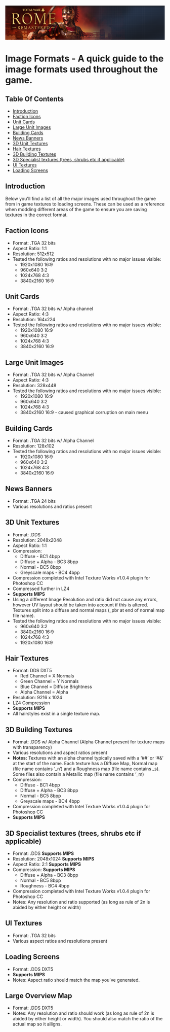 ![Workshop_header_template](/Workshop_header_template.png)
# Image Formats - A quick guide to the image formats used throughout the game.

## Table Of Contents

   * [Introduction](#introduction)
   * [Faction Icons](#faction-icons)
   * [Unit Cards](#unit-cards)
   * [Large Unit Images](#large-unit-images)
   * [Building Cards](#building-cards)
   * [News Banners](#news-banners)
   * [3D Unit Textures](#3d-unit-textures)
   * [Hair Textures](#hair-textures)
   * [3D Building Textures](#3d-building-textures)
   * [3D Specialist textures (trees, shrubs etc if applicable)](#3d-specialist-textures-trees-shrubs-etc-if-applicable)
   * [UI Textures](#ui-textures)
   * [Loading Screens](#loading-screens)
   
## Introduction

Below you'll find a list of all the major images used throughout the game from in game textures to loading screens. These can be used as a reference when modding different areas of the game to ensure you are saving textures in the correct format.


## Faction Icons

 * Format: .TGA 32 bits
 * Aspect Ratio: 1:1
 * Resolution: 512x512
 * Tested the following ratios and resolutions with no major issues visible:
   * 1920x1080 16:9
   * 960x640 3:2
   * 1024x768 4:3
   * 3840x2160 16:9

## Unit Cards

 * Format: .TGA 32 bits w/ Alpha channel
 * Aspect Ratio: 4:3
 * Resolution: 164x224
 * Tested the following ratios and resolutions with no major issues visible:
   * 1920x1080 16:9
   * 960x640 3:2
   * 1024x768 4:3
   * 3840x2160 16:9

## Large Unit Images

 * Format: .TGA 32 bits w/ Alpha Channel
 * Aspect Ratio: 4:3
 * Resolution: 328x448
 * Tested the following ratios and resolutions with no major issues visible:
   * 1920x1080 16:9
   * 960x640 3:2
   * 1024x768 4:3
   * 3840x2160 16:9 - caused graphical corruption on main menu

## Building Cards 

 * Format: .TGA 32 bits w/ Alpha Channel
 * Resolution: 128x102 
 * Tested the following ratios and resolutions with no major issues visible:
   * 1920x1080 16:9
   * 960x640 3:2
   * 1024x768 4:3
   * 3840x2160 16:9

## News Banners
 * Format: .TGA 24 bits
 * Various resolutions and ratios present

## 3D Unit Textures

 * Format: .DDS 
 * Resolution: 2048x2048
 * Aspect Ratio: 1:1
 * Compression:
   * Diffuse - BC1 4bpp
   * Diffuse + Alpha - BC3 8bpp
   * Normal - BC5 8bpp
   * Greyscale maps - BC4 4bpp
 * Compression completed with Intel Texture Works v1.0.4 plugin for Photoshop CC
 * Compressed further in LZ4
 * **Supports MIPS**
 * Using a different Image Resolution and ratio did not cause any errors, however UV layout should be taken into account if this is altered. Textures split into a diffuse and normal maps (_pbr at end of normal map file name).
 * Tested the following ratios and resolutions with no major issues visible:
   * 960x640 3:2
   * 3840x2160 16:9
   * 1024x768 4:3
   * 1920x1080 16:9

## Hair Textures

 * Format: DDS DXT5
   * Red Channel = X Normals
   * Green Channel = Y Normals
   * Blue Channel = Diffuse Brightness
   * Alpha Channel = Alpha 
 * Resolution: 9216 x 1024
 * LZ4 Compression
 * **Supports MIPS**
 * All hairstyles exist in a single texture map.

## 3D Building Textures

 * Format: .DDS w/ Alpha Channel (Alpha Channel present for texture maps with transparency)
 * Various resolutions and aspect ratios present
 * **Notes:** Textures with an alpha channel typically saved with a ‘##’ or ‘#&’ at the start of the name. Each texture has a Diffuse Map, Normal map (file name contains ‘_n’) and a Roughness map (file name contains _s). Some files also contain a Metallic map (file name contains ‘_m)
 * Compression:
   * Diffuse - BC1 4bpp
   * Diffuse + Alpha - BC3 8bpp
   * Normal - BC5 8bpp
   * Greyscale maps - BC4 4bpp
 * Compression completed with Intel Texture Works v1.0.4 plugin for Photoshop CC
 * **Supports MIPS**


## 3D Specialist textures (trees, shrubs etc if applicable)

 * Format: .DDS **Supports MIPS**
 * Resolution: 2048x1024 **Supports MIPS**
 * Aspect Ratio: 2:1 **Supports MIPS**
 * Compression: **Supports MIPS**
   * Diffuse + Alpha - BC3 8bpp
   * Normal - BC5 8bpp
   * Roughness - BC4 4bpp
 * Compression completed with Intel Texture Works v1.0.4 plugin for Photoshop CC
 * Notes: Any resolution and ratio supported (as long as rule of 2n is abided by either height or width)

## UI Textures

 * Format: .TGA 32 bits
 * Various aspect ratios and resolutions present

## Loading Screens

 * Format: .DDS DXT5
 * **Supports MIPS**
 * Notes: Aspect ratio should match the map you've generated. 

## Large Overview Map

 * Format: .DDS DXT5
 * Notes: Any resolution and ratio should work (as long as rule of 2n is abided by either height or width). You should also match the ratio of the actual map so it alligns.
